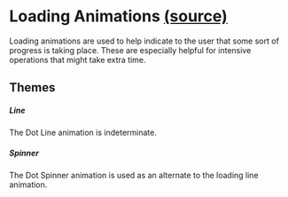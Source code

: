 Loading Animations [(source)](https://github.com/bullhorn/novo-elements/blob/master/projects/novo-elements/src/elements/loading)
=========================================================================================================

Loading animations are used to help indicate to the user that some sort of progress is taking place. These are especially helpful for intensive operations that might take extra time.

Themes
------

##### Line

The Dot Line animation is indeterminate.

<code-example example="loading-line"></code-example>

##### Spinner

The Dot Spinner animation is used as an alternate to the loading line animation.

<code-example example="loading-circle"></code-example>
